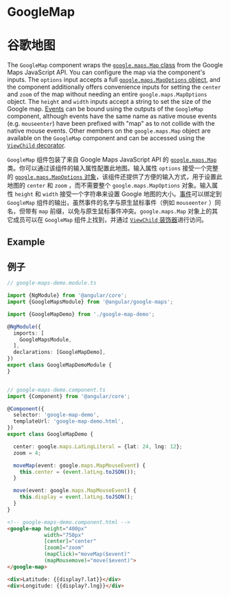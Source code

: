 # GoogleMap

# 谷歌地图

The `GoogleMap` component wraps the [`google.maps.Map` class](https://developers.google.com/maps/documentation/javascript/reference/map) from the Google Maps JavaScript API. You can configure the map via the component's inputs. The `options` input accepts a full [`google.maps.MapOptions` object](https://developers.google.com/maps/documentation/javascript/reference/map#MapOptions), and the component additionally offers convenience inputs for setting the `center` and `zoom` of the map without needing an entire `google.maps.MapOptions` object. The `height` and `width` inputs accept a string to set the size of the Google map. [Events](https://developers.google.com/maps/documentation/javascript/reference/map#Map.bounds_changed) can be bound using the outputs of the `GoogleMap` component, although events have the same name as native mouse events (e.g. `mouseenter`) have been prefixed with "map" as to not collide with the native mouse events. Other members on the `google.maps.Map` object are available on the `GoogleMap` component and can be accessed using the [`ViewChild` decorator](https://angular.io/api/core/ViewChild).

`GoogleMap` 组件包装了来自 Google Maps JavaScript API 的 [`google.maps.Map`](https://developers.google.com/maps/documentation/javascript/reference/map) 类。你可以通过该组件的输入属性配置此地图。输入属性 `options` 接受一个完整的 [`google.maps.MapOptions` 对象](https://developers.google.com/maps/documentation/javascript/reference/map#MapOptions)，该组件还提供了方便的输入方式，用于设置此地图的 `center` 和 `zoom` ，而不需要整个 `google.maps.MapOptions` 对象。输入属性 `height` 和 `width` 接受一个字符串来设置 Google 地图的大小。[事件](https://developers.google.com/maps/documentation/javascript/reference/map#Map.bounds_changed)可以绑定到 `GoogleMap` 组件的输出，虽然事件的名字与原生鼠标事件（例如 `mouseenter` ）同名，但带有 `map` 前缀，以免与原生鼠标事件冲突。`google.maps.Map` 对象上的其它成员可以在 `GoogleMap` 组件上找到，并通过 [`ViewChild` 装饰器](https://angular.cn/api/core/ViewChild)进行访问。

## Example

## 例子

```typescript
// google-maps-demo.module.ts

import {NgModule} from '@angular/core';
import {GoogleMapsModule} from '@angular/google-maps';

import {GoogleMapDemo} from './google-map-demo';

@NgModule({
  imports: [
    GoogleMapsModule,
  ],
  declarations: [GoogleMapDemo],
})
export class GoogleMapDemoModule {
}


// google-maps-demo.component.ts
import {Component} from '@angular/core';

@Component({
  selector: 'google-map-demo',
  templateUrl: 'google-map-demo.html',
})
export class GoogleMapDemo {

  center: google.maps.LatLngLiteral = {lat: 24, lng: 12};
  zoom = 4;

  moveMap(event: google.maps.MapMouseEvent) {
    this.center = (event.latLng.toJSON());
  }

  move(event: google.maps.MapMouseEvent) {
    this.display = event.latLng.toJSON();
  }
}
```

```html
<!-- google-maps-demo.component.html -->
<google-map height="400px"
            width="750px"
            [center]="center"
            [zoom]="zoom"
            (mapClick)="moveMap($event)"
            (mapMousemove)="move($event)">
</google-map>

<div>Latitude: {{display?.lat}}</div>
<div>Longitude: {{display?.lng}}</div>
```
